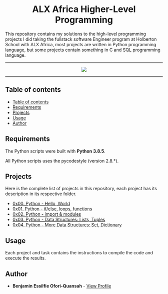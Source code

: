 <h1 align="center">ALX Africa Higher-Level Programming</h1>
This repository contains my solutions to the high-level programming projects I did taking the fullstack software Engineer program at Holberton School with ALX Africa, most projects are written in Python programming language, but some projects contain something in C and SQL programming language.

---

<p align="center">
<a target="_blank" href="https://www.alxafrica.com/"><img src="https://www.alxafrica.com/wp-content/uploads/2022/01/header-logo.png"></a>
</p>

---

## Table of contents

- [Table of contents](#table-of-contents)
- [Requirements](#requirements)
- [Projects](#projects)
- [Usage](#usage)
- [Author](#author)

## Requirements

The Python scripts were built with **Python 3.8.5**.

All Python scripts uses the pycodestyle (version 2.8.*).

## Projects

Here is the complete list of projects in this repository, each project has its description in its respective folder.

- [0x00. Python - Hello, World](https://github.com/essilfiequansah/alx-higher_level_programming/tree/main/0x00-python-hello_world)
- [0x01. Python - if/else, loops, functions](https://github.com/essilfiequansah/alx-higher_level_programming/tree/main/0x01-python-if_else_loops_functions)
- [0x02. Python - import & modules](https://github.com/essilfiequansah/alx-higher_level_programming/tree/main/0x02-python-import_modules)
- [0x03. Python - Data Structures: Lists, Tuples](https://github.com/essilfiequansah/alx-higher_level_programming/tree/main/0x03-python-data_structures)
- [0x04. Python - More Data Structures: Set, Dictionary](https://github.com/essilfiequansah/alx-higher_level_programming/tree/main/0x04-python-more_data_structures)
<!-- - [0x05. Python - Exceptions](https://github.com/essilfiequansah/alx-higher_level_programming/tree/main/0x05-python-exceptions)
- [0x06. Python - Classes and Objects](https://github.com/essilfiequansah/alx-higher_level_programming/tree/main/0x06-python-classes)
- [0x07. Python - Test-driven development](https://github.com/essilfiequansah/alx-higher_level_programming/tree/main/0x07-python-test_driven_development)
- [0x08. Python - More Classes and Objects](https://github.com/essilfiequansah/alx-higher_level_programming/tree/main/0x08-python-more_classes)
- [0x09. Python - Everything is object](https://github.com/essilfiequansah/alx-higher_level_programming/tree/main/0x09-python-everything_is_object)
- [0x0A. Python - Inheritance](https://github.com/essilfiequansah/alx-higher_level_programming/tree/main/0x0A-python-inheritance)
- [0x0B. Python - Input/Output](https://github.com/essilfiequansah/alx-higher_level_programming/tree/main/0x0B-python-input_output)
- [0x0C. Python - Almost a circle](https://github.com/essilfiequansah/alx-higher_level_programming/tree/main/0x0C-python-almost_a_circle)
- [0x0D. SQL - Introduction](https://github.com/essilfiequansah/alx-higher_level_programming/tree/main/0x0D-SQL_introduction)
- [0x0E. SQL - More queries](https://github.com/essilfiequansah/alx-higher_level_programming/tree/main/0x0E-SQL_more_queries)
- [0x0F. Python - Object-relational mapping](https://github.com/essilfiequansah/alx-higher_level_programming/tree/main/0x0F-python-object_relational_mapping)
- [0x10. Python - Network #0](https://github.com/essilfiequansah/alx-higher_level_programming/tree/main/0x10-python-network_0)
- [0x11. Python - Network #1](https://github.com/essilfiequansah/alx-higher_level_programming/tree/main/0x11-python-network_1)
- [0x12. Javascript - Warm up](https://github.com/essilfiequansah/alx-higher_level_programming/tree/main/0x12-javascript-warm_up)
- [0x13. Javascript - Objects, Scopes and Closures](https://github.com/essilfiequansah/alx-higher_level_programming/tree/main/0x13-javascript_objects_scopes_closures)
- [0x14. Javascript - Web scraping](https://github.com/essilfiequansah/alx-higher_level_programming/tree/main/0x14-javascript-web_scraping)
- [0x15. Javascript - Web JQuery](https://github.com/essilfiequansah/alx-higher_level_programming/tree/main/0x15-javascript-web_jquery) -->

## Usage

Each project and task contains the instructions to compile the code and execute the results.

## Author

- **Benjamin Essilfie Ofori-Quansah** - [View Profile](https://github.com/essilfiequansah)
